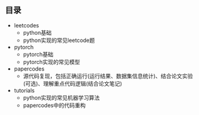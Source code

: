 ## 目录
- leetcodes
    - python基础
    - python实现的常见leetcode题
- pytorch
    - pytorch基础
    - pytorch实现的常见模型
- papercodes
    - 源代码复现，包括正确运行(运行结果、数据集信息统计)、结合论文实验(可选)、理解重点代码逻辑(结合论文笔记)
- tutorials
    - python实现的常见机器学习算法
    - papercodes中的代码重构

